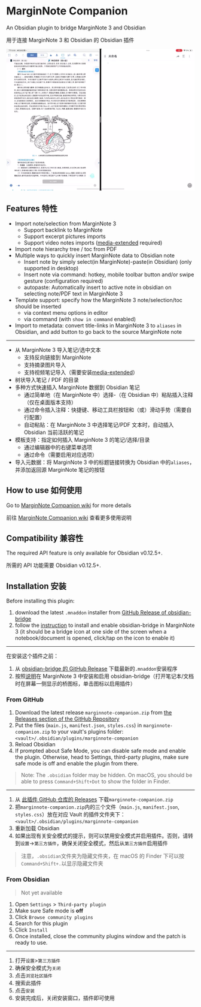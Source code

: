 # MarginNote Companion

An Obsidian plugin to bridge MarginNote 3 and Obsidian

用于连接 MarginNote 3 和 Obsidian 的 Obsidian 插件

![demo](assets/demo.webp)

## Features 特性

- Import note/selection from MarginNote 3
  - Support backlink to MarginNote
  - Support excerpt pictures imports
  - Support video notes imports ([media-extended](https://github.com/aidenlx/media-extended) required)
- Import note hierarchy tree / toc from PDF
- Multiple ways to quickly insert MarginNote data to Obsidian note
  - Insert note by simply select(in MarginNote)-paste(in Obsidian) (only supported in desktop)
  - Insert note via command: hotkey, mobile toolbar button and/or swipe gesture (configuration required)
  - autopaste: Automatically insert to active note in obsidian on selecting note/PDF text in MarginNote 3
- Template support: specify how the MarginNote 3 note/selection/toc should be inserted
  - via context menu options in editor
  - via command (with `show in command` enabled)
- Import to metadata: convert title-links in MarginNote 3 to `aliases` in Obsidian, and add button to go back to the source MarginNote note

---

- 从 MarginNote 3 导入笔记/选中文本
  - 支持反向链接到 MarginNote
  - 支持摘录图片导入
  - 支持视频笔记导入（需要安装[media-extended](https://github.com/aidenlx/media-extended)）
- 树状导入笔记 / PDF 的目录
- 多种方式快速插入 MarginNote 数据到 Obsidian 笔记
  - 通过简单地（在 MarginNote 中）选择-（在 Obsidian 中）粘贴插入注释（仅在桌面版本支持）
  - 通过命令插入注释：快捷键、移动工具栏按钮和（或）滑动手势（需要自行配置）
  - 自动粘贴：在 MarginNote 3 中选择笔记/PDF 文本时，自动插入 Obsidian 当前活跃的笔记
- 模板支持：指定如何插入 MarginNote 3 的笔记/选择/目录
  - 通过编辑器中的右键菜单选项
  - 通过命令（需要启用对应选项）
- 导入元数据：将 MarginNote 3 中的标题链接转换为 Obsidian 中的`aliases`，并添加返回源 MarginNote 笔记的按钮

## How to use 如何使用

Go to [MarginNote Companion wiki](https://github.com/aidenlx/marginnote-companion/wiki) for more details

前往 [MarginNote Companion wiki](https://github.com/aidenlx/marginnote-companion/wiki) 查看更多使用说明

## Compatibility 兼容性

The required API feature is only available for Obsidian v0.12.5+.

所需的 API 功能需要 Obsidian v0.12.5+.

## Installation 安装

Before installing this plugin:

1. download the latest `.mnaddon` installer from [GitHub Release of obsidian-bridge](https://github.com/aidenlx/obsidian-bridge/releases)
2. follow the [instruction](https://github.com/aidenlx/obsidian-bridge#installation-%E5%AE%89%E8%A3%85) to install and enable obsidian-bridge in MarginNote 3 (it should be a bridge icon at one side of the screen when a notebook/document is opened, click/tap on the icon to enable it)

---

在安装这个插件之前：

1. 从 [obsidian-bridge 的 GitHub Release](https://github.com/aidenlx/obsidian-bridge/releases) 下载最新的`.mnaddon`安装程序
2. 按照[说明](https://github.com/aidenlx/obsidian-bridge#installation-%E5%AE%89%E8%A3%85)在 MarginNote 3 中安装和启用 obsidian-bridge（打开笔记本/文档时在屏幕一侧显示的桥图标，单击图标以启用插件）

### From GitHub

1. Download the latest release `marginnote-companion.zip` from [the Releases section of the GitHub Repository](https://github.com/aidenlx/marginnote-companion/releases)
2. Put the files (`main.js`, `manifest.json`, `styles.css`) in `marginnote-companion.zip` to your vault's plugins folder: `<vault>/.obsidian/plugins/marginnote-companion`
3. Reload Obsidian
4. If prompted about Safe Mode, you can disable safe mode and enable the plugin.
   Otherwise, head to Settings, third-party plugins, make sure safe mode is off and
   enable the plugin from there.

> Note: The `.obsidian` folder may be hidden. On macOS, you should be able to press `Command+Shift+Dot` to show the folder in Finder.

---

1. 从 [此插件 GitHub 仓库的 Releases](https://github.com/aidenlx/marginnote-companion/releases) 下载`marginnote-companion.zip`
2. 把`marginnote-companion.zip`内的三个文件（`main.js`, `manifest.json`, `styles.css`）放在对应 Vault 的插件文件夹下：`<vault>/.obsidian/plugins/marginnote-companion`
3. 重新加载 Obsidian
4. 如果出现有关安全模式的提示，则可以禁用安全模式并启用插件。否则，请转到`设置`→`第三方插件`，确保关闭安全模式，然后从`第三方插件`启用插件

> 注意，`.obsidian`文件夹为隐藏文件夹，在 macOS 的 Finder 下可以按`Command+Shift+.`以显示隐藏文件夹

### From Obsidian

> Not yet available

1. Open `Settings` > `Third-party plugin`
2. Make sure Safe mode is **off**
3. Click `Browse community plugins`
4. Search for this plugin
5. Click `Install`
6. Once installed, close the community plugins window and the patch is ready to use.

---

1. 打开`设置`>`第三方插件`
2. 确保安全模式为`关闭`
3. 点击`浏览社区插件`
4. 搜索此插件
5. 点击`安装`
6. 安装完成后，关闭安装窗口，插件即可使用
